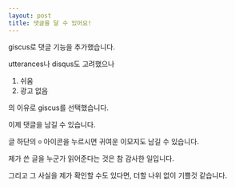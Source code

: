 ```yaml
---
layout: post
title: 댓글을 달 수 있어요!
---
```


giscus로 댓글 기능을 추가했습니다.

utterances나 disqus도 고려했으나

  1. 쉬움
  2. 광고 없음

의 이유로 giscus를 선택했습니다.

이제 댓글을 남길 수 있습니다.

글 하단의 `☺︎` 아이콘을 누르시면 귀여운 이모지도 남길 수 있습니다.

제가 쓴 글을 누군가 읽어준다는 것은 참 감사한 일입니다.

그리고 그 사실을 제가 확인할 수도 있다면, 더할 나위 없이 기쁠것 같습니다.
